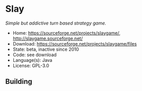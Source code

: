 # Slay

_Simple but addictive turn based strategy game._

- Home: https://sourceforge.net/projects/slaygame/, http://slaygame.sourceforge.net/
- Download: https://sourceforge.net/projects/slaygame/files
- State: beta, inactive since 2010
- Code: see download
- Language(s): Java
- License: GPL-3.0

## Building

